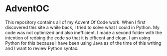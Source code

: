 # AdventOC
This repository contains all of my Advent Of Code work. When I first discovered this site a while back, I tried to solve
what I could in Python. My code was not optimized and also inefficient. I made a second folder with the intention of redoing the code
so that it is efficent and clean. I am using Python for this because I have been using Java as of the time of this writing and I want
to review Python syntax.
